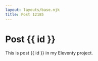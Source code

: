```yaml
---
layout: layouts/base.njk
title: Post 12185
---
```


# Post {{ id }}

This is post {{ id }} in my Eleventy project.
